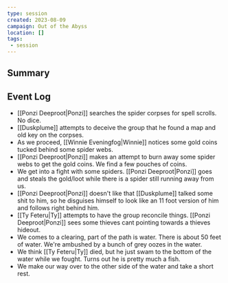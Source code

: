```yaml
---
type: session
created: 2023-08-09
campaign: Out of the Abyss
location: []
tags:
 - session
---
```



## Summary

## Event Log

- [[Ponzi Deeproot|Ponzi]] searches the spider corpses for spell scrolls. No dice.
- [[Duskplume]] attempts to deceive the group that he found a map and old key on the corpses.
- As we proceed, [[Winnie Eveningfog|Winnie]] notices some gold coins tucked behind some spider webs.
- [[Ponzi Deeproot|Ponzi]] makes an attempt to burn away some spider webs to get the gold coins. We find a few pouches of coins.
- We get into a fight with some spiders. [[Ponzi Deeproot|Ponzi]] goes and steals the gold/loot while there is a spider still running away from us.
- [[Ponzi Deeproot|Ponzi]] doesn't like that [[Duskplume]] talked some shit to him, so he disguises himself to look like an 11 foot version of him and follows right behind him.
- [[Ty Feteru|Ty]] attempts to have the group reconcile things. [[Ponzi Deeproot|Ponzi]] sees some thieves cant pointing towards a thieves hideout.
- We comes to a clearing, part of the path is water. There is about 50 feet of water. We're ambushed by a bunch of grey oozes in the water.
- We think [[Ty Feteru|Ty]] died, but he just swam to the bottom of the water while we fought. Turns out he is pretty much a fish.
- We make our way over to the other side of the water and take a short rest.
